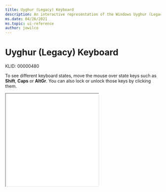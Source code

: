 ```yaml
---
title: Uyghur (Legacy) Keyboard
description: An interactive representation of the Windows Uyghur (Legacy) keyboard. To see different keyboard states, click or move the mouse over the state keys.
ms.date: 04/26/2021
ms.topic: ui-reference
author: jowilco
---
```


# Uyghur (Legacy) Keyboard

KLID: 00000480

To see different keyboard states, move the mouse over state keys such as **Shift**, **Caps** or **AltGr**. You can also lock or unlock those keys by clicking them.

<iframe src="kbdughr.html" height="300"></iframe>
